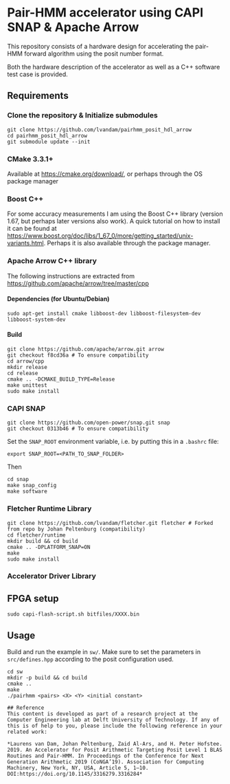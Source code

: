 # Pair-HMM accelerator using CAPI SNAP & Apache Arrow
This repository consists of a hardware design for accelerating the pair-HMM forward algorithm using the posit number format.

Both the hardware description of the accelerator as well as a C++ software test case is provided. 

## Requirements
### Clone the repository & Initialize submodules
```
git clone https://github.com/lvandam/pairhmm_posit_hdl_arrow
cd pairhmm_posit_hdl_arrow
git submodule update --init
```

### CMake 3.3.1+
Available at https://cmake.org/download/, or perhaps through the OS package manager
### Boost C++
For some accuracy measurements I am using the Boost C++ library (version 1.67, but perhaps later versions also work).
A quick tutorial on how to install it can be found at https://www.boost.org/doc/libs/1_67_0/more/getting_started/unix-variants.html.
Perhaps it is also available through the package manager.

### Apache Arrow C++ library
The following instructions are extracted from https://github.com/apache/arrow/tree/master/cpp

#### Dependencies (for Ubuntu/Debian)
```
sudo apt-get install cmake libboost-dev libboost-filesystem-dev libboost-system-dev
```
#### Build
```
git clone https://github.com/apache/arrow.git arrow
git checkout f8cd36a # To ensure compatibility
cd arrow/cpp
mkdir release
cd release
cmake .. -DCMAKE_BUILD_TYPE=Release
make unittest
sudo make install
```
### CAPI SNAP
```
git clone https://github.com/open-power/snap.git snap
git checkout 0313b46 # To ensure compatibility
```
Set the `SNAP_ROOT` environment variable, i.e. by putting this in a `.bashrc` file:
```
export SNAP_ROOT=<PATH_TO_SNAP_FOLDER>
```
Then
```
cd snap
make snap_config
make software
```
### Fletcher Runtime Library
```
git clone https://github.com/lvandam/fletcher.git fletcher # Forked from repo by Johan Peltenburg (compatibility)
cd fletcher/runtime
mkdir build && cd build
cmake .. -DPLATFORM_SNAP=ON
make
sudo make install
```

### Accelerator Driver Library
## FPGA setup
```
sudo capi-flash-script.sh bitfiles/XXXX.bin
```

## Usage
Build and run the example in `sw/`.
Make sure to set the parameters in `src/defines.hpp` according to the posit configuration used.
```
cd sw
mkdir -p build && cd build
cmake ..
make
./pairhmm <pairs> <X> <Y> <initial constant>

## Reference
This content is developed as part of a research project at the Computer Engineering lab at Delft University of Technology. If any of this is of help to you, please include the following reference in your related work:

*Laurens van Dam, Johan Peltenburg, Zaid Al-Ars, and H. Peter Hofstee. 2019. An Accelerator for Posit Arithmetic Targeting Posit Level 1 BLAS Routines and Pair-HMM. In Proceedings of the Conference for Next Generation Arithmetic 2019 (CoNGA’19). Association for Computing Machinery, New York, NY, USA, Article 5, 1–10. DOI:https://doi.org/10.1145/3316279.3316284*

